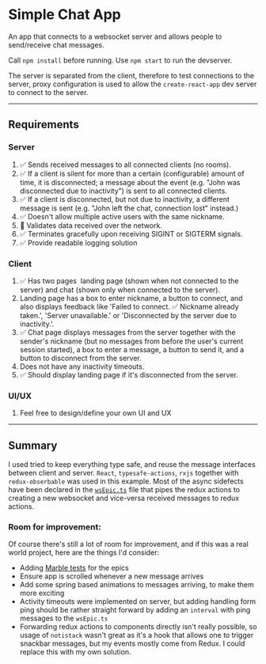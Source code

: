 # Simple Chat App
An app that connects to a websocket server and allows people to send/receive chat messages.

Call `npm install` before running. Use `npm start` to run the devserver.

The server is separated from the client, therefore to test connections to the server, proxy configuration is used to allow the `create-react-app` dev server to connect to the server.

---
## Requirements
### Server
1. ✅ Sends received messages to all connected clients (no rooms).
2. ✅ If a client is silent for more than a certain (configurable) amount of time, it is
disconnected; a message about the event (e.g. "John was disconnected due to
inactivity") is sent to all connected clients.
3. ✅ If a client is disconnected, but not due to inactivity, a different message is sent (e.g.
"John left the chat, connection lost" instead.)
4. ✅ Doesn't allow multiple active users with the same nickname.
5. 🤔 Validates data received over the network.
6. ✅ Terminates gracefully upon receiving SIGINT or SIGTERM signals.
7. ✅ Provide readable logging solution

### Client
1. ✅ Has two pages ​​ landing page (shown when not connected to the server) and chat (shown only when connected to the server).
2. Landing page has a box to enter nickname, a button to connect, and also displays feedback like 'Failed to connect. ✅ Nickname already taken.', 'Server unavailable.' or 'Disconnected by the server due to inactivity.'.
3. ✅ Chat page displays messages from the server together with the sender's nickname (but no messages from before the user's current session started), a box to enter a message, a button to send it, and a button to disconnect from the server.
4. Does not have any inactivity timeouts.
5. ✅ Should display landing page if it's disconnected from the server.

### UI/UX
1. Feel free to design/define your own UI and UX

---
## Summary
I used tried to keep everything type safe, and reuse the message interfaces between client and server. `React`, `typesafe-actions`, `rxjs` together with `redux-obserbable` was used in this example. Most of the async sidefects have been declared in the [`wsEpic.ts`](src/state/wsEpic.ts) file that pipes the redux actions to creating a new websocket and vice-versa received messages to redux actions.

### Room for improvement:
Of course there's still a lot of room for improvement, and if this was a real world project, here are the things I'd consider:
* Adding [Marble tests](https://rxjs-dev.firebaseapp.com/guide/testing/marble-testing) for the epics
* Ensure app is scrolled whenever a new message arrives
* Add some spring based animations to messages arriving, to make them more exciting
* Activity timeouts were implemented on server, but adding handling form ping should be rather straight forward by adding an `interval` with ping messages to the `wsEpic.ts`
* Forwarding redux actions to components directly isn't really possible, so usage of `notistack` wasn't  great as it's a hook that allows one to trigger snackbar messages, but my events mostly come from Redux. I could replace this with my own solution.
